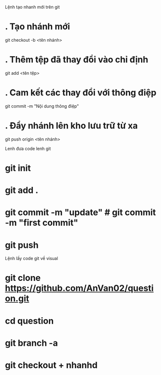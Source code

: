 Lệnh tạo nhanh mới trên git 
# . Tạo nhánh mới
git checkout -b <tên nhánh>
# . Thêm tệp đã thay đổi vào chỉ định
git add <tên tệp>
# . Cam kết các thay đổi với thông điệp
git commit -m "Nội dung thông điệp"
# . Đẩy nhánh lên kho lưu trữ từ xa
git push origin <tên nhánh>

Lenh đưa code lenh git
# git init
# git add .
# git commit -m "update"  # git commit -m "first commit"
# git push
 
Lệnh lấy code git về visual

# git clone https://github.com/AnVan02/question.git
# cd question 
# git branch -a
# git checkout + nhanhd 
